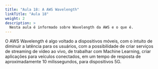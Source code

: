 ```yaml
---
title: "Aula 18: A AWS Wavelength"
linkTitle: "Aula 18"
weight: 2
description: >
  Nesta aula é informado sobre Wavelength da AWS e o que é.
---
```


O AWS Wavelength é algo voltado a dispositivos móveis, com o intuito de diminuir a latência para os usuários, com a possibilidade de criar serviços de streaming de vídeo ao vivo, de trabalhar com Machine Learning, criar aplicações para veículos conectados, em um tempo de resposta de aproximadamente 10 milissegundos, para dispositivos 5G.
